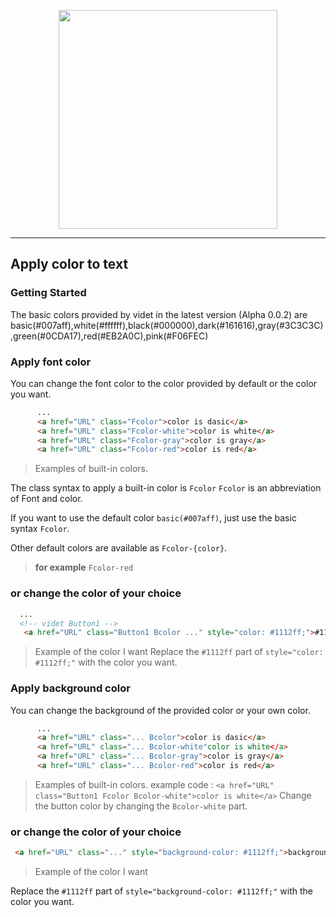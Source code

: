 <p align="center">
   <a href="https://videt.xyz" target="_blank" rel="noopener noreferrer"><img width="350" src="https://videt.xyz/images/videt_docs.png"></a>
</p>

---
## Apply color to text

### Getting Started
The basic colors provided by videt in the latest version (Alpha 0.0.2) are basic(#007aff),white(#ffffff),black(#000000),dark(#161616),gray(#3C3C3C),green(#0CDA17),red(#EB2A0C),pink(#F06FEC)

### Apply font color
You can change the font color to the color provided by default or the color you want.

```html
      ...
      <a href="URL" class="Fcolor">color is dasic</a>
      <a href="URL" class="Fcolor-white">color is white</a>
      <a href="URL" class="Fcolor-gray">color is gray</a>
      <a href="URL" class="Fcolor-red">color is red</a>
```
> Examples of built-in colors.

The class syntax to apply a built-in color is `Fcolor`
`Fcolor` is an abbreviation of Font and color.

If you want to use the default color `basic(#007aff)`, just use the basic syntax `Fcolor`.

Other default colors are available as `Fcolor-{color}`.
> **for example** `Fcolor-red`

### or change the color of your choice
```html
  ...
  <!-- videt Button1 -->
   <a href="URL" class="Button1 Bcolor ..." style="color: #1112ff;">#1112ff</a>
```
> Example of the color I want
Replace the `#1112ff` part of `style="color: #1112ff;"` with the color you want.

### Apply background color
You can change the background of the provided color or your own color.
```html
      ...
      <a href="URL" class="... Bcolor">color is dasic</a>
      <a href="URL" class="... Bcolor-white"color is white</a>
      <a href="URL" class="... Bcolor-gray">color is gray</a>
      <a href="URL" class="... Bcolor-red">color is red</a>
```
> Examples of built-in colors.
> example code : `<a href="URL" class="Button1 Fcolor Bcolor-white">color is white</a>` Change the button color by changing the `Bcolor-white` part.

### or change the color of your choice
```html
 <a href="URL" class="..." style="background-color: #1112ff;">background color #1112ff</a>
```
> Example of the color I want

Replace the `#1112ff` part of `style="background-color: #1112ff;"` with the color you want.
